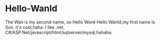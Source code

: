 # Hello-Wanld
The Wan is my second name, so Hello Word-Hello Wanld,my first name is Sun, it's cool,haha. I like .net, C#/ASP.Net/javascript/html/sqlserver/mysql,hahaha.

